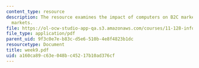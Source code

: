 ```yaml
---
content_type: resource
description: The resource examines the impact of computers on B2C markets and B2B
  markets.
file: https://ol-ocw-studio-app-qa.s3.amazonaws.com/courses/11-128-information-technology-and-the-labor-market-spring-2005/a160ca89c63e048bc45217b10ad376cf_week9.pdf
file_type: application/pdf
parent_uid: 9f3c0e7e-b83c-d5e6-510b-4e8f4823b1dc
resourcetype: Document
title: week9.pdf
uid: a160ca89-c63e-048b-c452-17b10ad376cf
---
```

